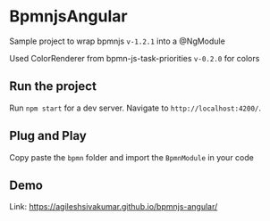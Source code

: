 # BpmnjsAngular

Sample project to wrap bpmnjs `v-1.2.1` into a @NgModule

Used ColorRenderer from bpmn-js-task-priorities `v-0.2.0` for colors

## Run the project

Run `npm start` for a dev server. Navigate to `http://localhost:4200/`.

## Plug and Play

Copy paste the `bpmn` folder and import the `BpmnModule` in your code

## Demo

Link: https://agileshsivakumar.github.io/bpmnjs-angular/
